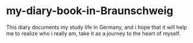 # my-diary-book-in-Braunschweig
This diary documents my study life in Germany, and i hope that it will help me to realize who i really am, take it as a journey to the heart of myself.


